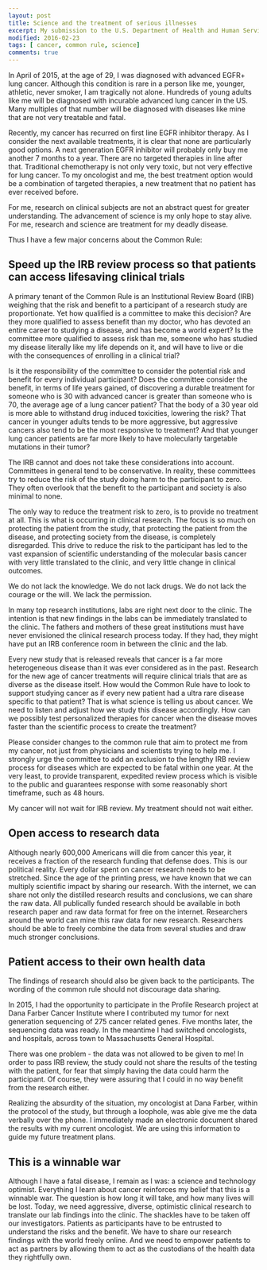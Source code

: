 ```yaml
---
layout: post
title: Science and the treatment of serious illnesses
excerpt: My submission to the U.S. Department of Health and Human Services (HHS) call for public comment on changes to the Common Rule, which governs research on human subjects in the US.
modified: 2016-02-23
tags: [ cancer, common rule, science]
comments: true
---
```



In April of 2015, at the age of 29, I was diagnosed with advanced EGFR+ lung cancer. Although this condition is rare in a person like me, younger, athletic, never smoker, I am tragically not alone. Hundreds of young adults like me will be diagnosed with incurable advanced lung cancer in the US. Many multiples of that number will be diagnosed with diseases like mine that are not very treatable and fatal. 

Recently, my cancer has recurred on first line EGFR inhibitor therapy. As I consider the next available treatments, it is clear that none are particularly good options. A next generation EGFR inhibitor will probably only buy me another 7 months to a year. There are no targeted therapies in line after that. Traditional chemotherapy is not only very toxic, but not very effective for lung cancer. To my oncologist and me, the best treatment option would be a combination of targeted therapies, a new treatment that no patient has ever received before.

For me, research on clinical subjects are not an abstract quest for greater understanding. The advancement of science is my only hope to stay alive. For me, research and science are treatment for my deadly disease. 

Thus I have a few major concerns about the Common Rule:

##  Speed up the IRB review process so that patients can access lifesaving clinical trials

A primary tenant of the Common Rule is an Institutional Review Board (IRB) weighing that the risk and benefit to a participant of a research study are proportionate. Yet how qualified is a committee to make this decision? Are they more qualified to assess benefit than my doctor, who has devoted an entire career to studying a disease, and has become a world expert? Is the committee more qualified to assess risk than me, someone who has studied my disease literally like my life depends on it, and will have to live or die with the consequences of enrolling in a clinical trial?

Is it the responsibility of the committee to consider the potential risk and benefit for every individual participant? Does the committee consider the benefit, in terms of life years gained, of discovering a durable treatment for someone who is 30 with advanced cancer is greater than someone who is 70, the average age of a lung cancer patient? That the body of a 30 year old is more able to withstand drug induced toxicities, lowering the risk? That cancer in younger adults tends to be more aggressive, but aggressive cancers also tend to be the most responsive to treatment? And that younger lung cancer patients are far more likely to have molecularly targetable mutations in their tumor?

The IRB cannot and does not take these considerations into account.  Committees in general tend to be conservative. In reality, these committees try to reduce the risk of the study doing harm to the participant to zero. They often overlook that the benefit to the participant and society is also minimal to none. 

The only way to reduce the treatment risk to zero, is to provide no treatment at all. This is what is occurring in clinical research. The focus is so much on protecting the patient from the study, that protecting the patient from the disease, and protecting society from the disease, is completely disregarded. This drive to reduce the risk to the participant has led to the vast expansion of scientific understanding of the molecular basis cancer with very little translated to the clinic, and very little change in clinical outcomes.

We do not lack the knowledge. We do not lack drugs. We do not lack the courage or the will. We lack the permission. 

In many top research institutions, labs are right next door to the clinic. The intention is that new findings in the labs can be immediately translated to the clinic. The fathers and mothers of these great institutions must have never envisioned the clinical research process today.  If they had, they might have put an IRB conference room in between the clinic and the lab.

Every new study that is released reveals that cancer is a far more heterogeneous disease than it was ever considered as in the past. Research for the new age of cancer treatments will require clinical trials that are as diverse as the disease itself. How would the Common Rule have to look to support studying cancer as if every new patient had a ultra rare disease specific to that patient? That is what science is telling us about cancer. We need to listen and adjust how we study this disease accordingly. How can we possibly test personalized therapies for cancer when the disease moves faster than the scientific process to create the treatment?

Please consider changes to the common rule that aim to protect me from my cancer, not just from physicians and scientists trying to help me. I strongly urge the committee to add an exclusion to the lengthy IRB review process for diseases which are expected to be fatal within one year. At the very least, to provide transparent, expedited review process which is visible to the public and guarantees response with some reasonably short timeframe, such as 48 hours. 

My cancer will not wait for IRB review. My treatment should not wait either.

## Open access to research data

Although nearly 600,000 Americans will die from cancer this year, it receives a fraction of the research funding that defense does. This is our political reality. Every dollar spent on cancer research needs to be stretched. Since the age of the printing press, we have known that we can multiply scientific impact by sharing our research. With the internet, we can share not only the distilled research results and conclusions, we can share the raw data. All publically funded research should be available in both research paper and raw data format for free on the internet. Researchers around the world can mine this raw data for new  research. Researchers should be able to freely combine the data from several studies and draw much stronger conclusions.

## Patient access to their own health data

The findings of research should also be given back to the participants. The wording of the common rule should not discourage data sharing.

In 2015, I had the opportunity to participate in the Profile Research project at Dana Farber Cancer Institute where I contributed my tumor for  next generation sequencing of 275 cancer related genes.  Five months later, the sequencing data was ready. In the meantime I had switched oncologists, and hospitals, across town to Massachusetts General Hospital. 

There was one problem - the data was not allowed to be given to me! In order to pass IRB review, the study could not share the results of the testing with the patient, for fear that simply having the data could harm the participant. Of course, they were assuring that I could in no way benefit from the research either. 

Realizing the absurdity of the situation, my oncologist at Dana Farber, within the protocol of the study, but through a loophole, was able give me the data verbally over the phone.  I immediately made an electronic document shared the results with my current oncologist.  We are using this information to guide my future treatment plans.

## This is a winnable war

Although I have a fatal disease, I remain as I was: a science and technology optimist. Everything I learn about cancer reinforces my belief that this is a winnable war. The question is how long it will take, and how many lives will be lost. Today, we need aggressive, diverse, optimistic clinical research to translate our lab findings into the clinic. The shackles have to be taken off our investigators. Patients as participants have to be entrusted to understand the risks and the benefit. We have to share our research findings with the world freely online.  And we need to empower patients to act as partners by allowing them to act as the custodians of the health data they rightfully own.
